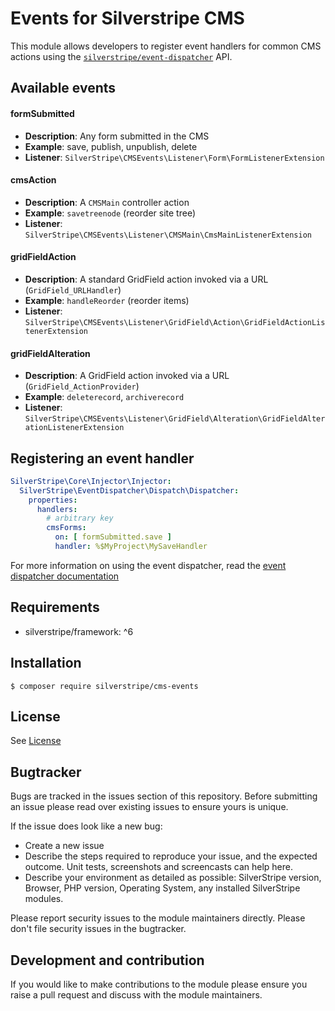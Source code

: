 # Events for Silverstripe CMS

This module allows developers to register event handlers for common CMS actions using the
[`silverstripe/event-dispatcher`](https://github.com/silverstripe/silverstripe-event-dispatcher) API.

## Available events

#### formSubmitted
* **Description**: Any form submitted in the CMS
* **Example**:  save, publish, unpublish, delete
* **Listener**: `SilverStripe\CMSEvents\Listener\Form\FormListenerExtension`

#### cmsAction
* **Description**: A `CMSMain` controller action
* **Example**:  `savetreenode` (reorder site tree)
* **Listener**: `SilverStripe\CMSEvents\Listener\CMSMain\CmsMainListenerExtension`

#### gridFieldAction
* **Description**: A standard GridField action invoked via a URL (`GridField_URLHandler`)
* **Example**:  `handleReorder` (reorder items)
* **Listener**: `SilverStripe\CMSEvents\Listener\GridField\Action\GridFieldActionListenerExtension`

#### gridFieldAlteration
* **Description**: A GridField action invoked via a URL (`GridField_ActionProvider`)
* **Example**:  `deleterecord`, `archiverecord`
* **Listener**: `SilverStripe\CMSEvents\Listener\GridField\Alteration\GridFieldAlterationListenerExtension`


## Registering an event handler

```yaml
SilverStripe\Core\Injector\Injector:
  SilverStripe\EventDispatcher\Dispatch\Dispatcher:
    properties:
      handlers:
        # arbitrary key
        cmsForms:
          on: [ formSubmitted.save ]
          handler: %$MyProject\MySaveHandler
```

For more information on using the event dispatcher, read the [event dispatcher documentation](
https://github.com/silverstripe/silverstripe-event-dispatcher
)


## Requirements

* silverstripe/framework: ^6

## Installation

`$ composer require silverstripe/cms-events`


## License
See [License](license.md)

## Bugtracker
Bugs are tracked in the issues section of this repository. Before submitting an issue please read over
existing issues to ensure yours is unique.

If the issue does look like a new bug:

 - Create a new issue
 - Describe the steps required to reproduce your issue, and the expected outcome. Unit tests, screenshots
 and screencasts can help here.
 - Describe your environment as detailed as possible: SilverStripe version, Browser, PHP version,
 Operating System, any installed SilverStripe modules.

Please report security issues to the module maintainers directly. Please don't file security issues in the bugtracker.

## Development and contribution
If you would like to make contributions to the module please ensure you raise a pull request and discuss with the module maintainers.
